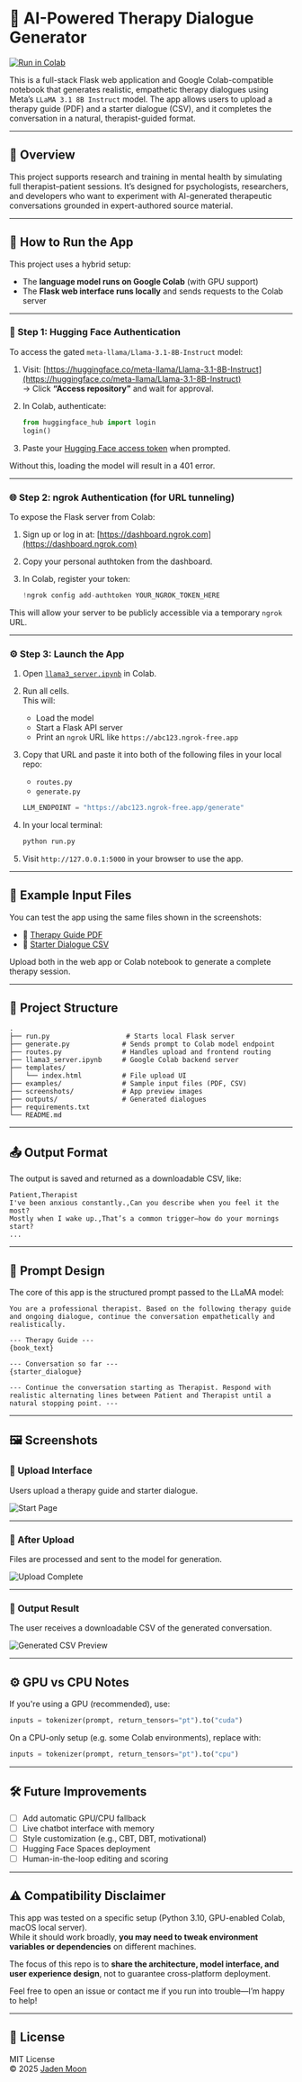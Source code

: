 # 🧠 AI-Powered Therapy Dialogue Generator

[![Run in Colab](https://colab.research.google.com/assets/colab-badge.svg)](https://colab.research.google.com/github/mmjsk0805/full-dialogue-generation/blob/main/llama3_server.ipynb)

This is a full-stack Flask web application and Google Colab-compatible notebook that generates realistic, empathetic therapy dialogues using Meta’s `LLaMA 3.1 8B Instruct` model. The app allows users to upload a therapy guide (PDF) and a starter dialogue (CSV), and it completes the conversation in a natural, therapist-guided format.

---

## 📌 Overview

This project supports research and training in mental health by simulating full therapist–patient sessions. It’s designed for psychologists, researchers, and developers who want to experiment with AI-generated therapeutic conversations grounded in expert-authored source material.

---

## 🚀 How to Run the App

This project uses a hybrid setup:

- The **language model runs on Google Colab** (with GPU support)
- The **Flask web interface runs locally** and sends requests to the Colab server

---

### 🔐 Step 1: Hugging Face Authentication

To access the gated `meta-llama/Llama-3.1-8B-Instruct` model:

1. Visit: [https://huggingface.co/meta-llama/Llama-3.1-8B-Instruct](https://huggingface.co/meta-llama/Llama-3.1-8B-Instruct)  
   → Click **“Access repository”** and wait for approval.

2. In Colab, authenticate:

   ```python
   from huggingface_hub import login
   login()
   ```

3. Paste your [Hugging Face access token](https://huggingface.co/settings/tokens) when prompted.

Without this, loading the model will result in a 401 error.

---

### 🌐 Step 2: ngrok Authentication (for URL tunneling)

To expose the Flask server from Colab:

1. Sign up or log in at: [https://dashboard.ngrok.com](https://dashboard.ngrok.com)

2. Copy your personal authtoken from the dashboard.

3. In Colab, register your token:
   ```python
   !ngrok config add-authtoken YOUR_NGROK_TOKEN_HERE
   ```

This will allow your server to be publicly accessible via a temporary `ngrok` URL.

---

### ⚙️ Step 3: Launch the App

1. Open [`llama3_server.ipynb`](https://colab.research.google.com/github/mmjsk0805/full-dialogue-generation/blob/main/llama3_server.ipynb) in Colab.

2. Run all cells.  
   This will:

   - Load the model
   - Start a Flask API server
   - Print an `ngrok` URL like `https://abc123.ngrok-free.app`

3. Copy that URL and paste it into both of the following files in your local repo:

   - `routes.py`
   - `generate.py`

   ```python
   LLM_ENDPOINT = "https://abc123.ngrok-free.app/generate"
   ```

4. In your local terminal:

   ```bash
   python run.py
   ```

5. Visit `http://127.0.0.1:5000` in your browser to use the app.

---

## 🧪 Example Input Files

You can test the app using the same files shown in the screenshots:

- 📄 [Therapy Guide PDF](examples/Section_5_Enhancing_Motivation.pdf)
- 💬 [Starter Dialogue CSV](examples/Formatted_Dialogue_CSV.csv)

Upload both in the web app or Colab notebook to generate a complete therapy session.

---

## 📁 Project Structure

```
.
├── run.py                   # Starts local Flask server
├── generate.py             # Sends prompt to Colab model endpoint
├── routes.py               # Handles upload and frontend routing
├── llama3_server.ipynb     # Google Colab backend server
├── templates/
│   └── index.html          # File upload UI
├── examples/               # Sample input files (PDF, CSV)
├── screenshots/            # App preview images
├── outputs/                # Generated dialogues
├── requirements.txt
└── README.md
```

---

## 📤 Output Format

The output is saved and returned as a downloadable CSV, like:

```csv
Patient,Therapist
I've been anxious constantly.,Can you describe when you feel it the most?
Mostly when I wake up.,That’s a common trigger—how do your mornings start?
...
```

---

## 🧠 Prompt Design

The core of this app is the structured prompt passed to the LLaMA model:

```text
You are a professional therapist. Based on the following therapy guide and ongoing dialogue, continue the conversation empathetically and realistically.

--- Therapy Guide ---
{book_text}

--- Conversation so far ---
{starter_dialogue}

--- Continue the conversation starting as Therapist. Respond with realistic alternating lines between Patient and Therapist until a natural stopping point. ---
```

---

## 🖼️ Screenshots

### 🔹 Upload Interface

Users upload a therapy guide and starter dialogue.

![Start Page](screenshots/startpage.png)

---

### 🔹 After Upload

Files are processed and sent to the model for generation.

![Upload Complete](screenshots/startpage2.png)

---

### 🔹 Output Result

The user receives a downloadable CSV of the generated conversation.

![Generated CSV Preview](screenshots/resultDialogue.png)

---

## ⚙️ GPU vs CPU Notes

If you're using a GPU (recommended), use:

```python
inputs = tokenizer(prompt, return_tensors="pt").to("cuda")
```

On a CPU-only setup (e.g. some Colab environments), replace with:

```python
inputs = tokenizer(prompt, return_tensors="pt").to("cpu")
```

---

## 🛠️ Future Improvements

- [ ] Add automatic GPU/CPU fallback
- [ ] Live chatbot interface with memory
- [ ] Style customization (e.g., CBT, DBT, motivational)
- [ ] Hugging Face Spaces deployment
- [ ] Human-in-the-loop editing and scoring

---

## ⚠️ Compatibility Disclaimer

This app was tested on a specific setup (Python 3.10, GPU-enabled Colab, macOS local server).  
While it should work broadly, **you may need to tweak environment variables or dependencies** on different machines.

The focus of this repo is to **share the architecture, model interface, and user experience design**, not to guarantee cross-platform deployment.

Feel free to open an issue or contact me if you run into trouble—I’m happy to help!

---

## 📜 License

MIT License  
© 2025 [Jaden Moon](https://github.com/mmjsk0805)
